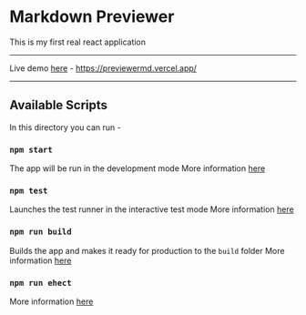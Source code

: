 # Markdown Previewer
This is my first real react application

--- 

Live demo [here](https://previewermd.vercel.app/) - https://previewermd.vercel.app/

---

## Available Scripts
In this directory you can run - 
### `npm start`
The app will be run in the development mode
More information [here](https://create-react-app.dev/docs/available-scripts#npm-start)
### `npm test`
Launches the test runner in the interactive test mode
More information [here](https://create-react-app.dev/docs/available-scripts#npm-test)
### `npm run build`
Builds the app and makes it ready for production to the `build` folder
More information [here](https://create-react-app.dev/docs/available-scripts#npm-run-build)
### `npm run ehect`
More information [here](https://create-react-app.dev/docs/available-scripts#npm-run-eject)
